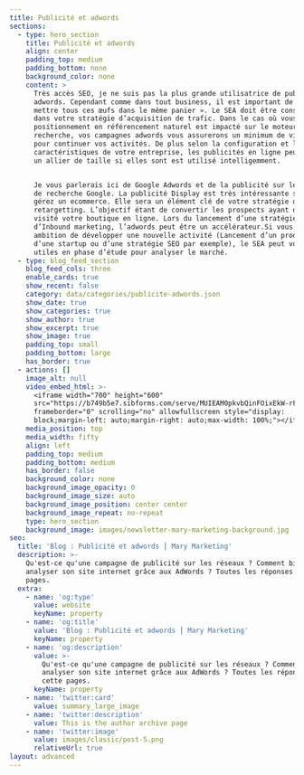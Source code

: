 ```yaml
---
title: Publicité et adwords
sections:
  - type: hero_section
    title: Publicité et adwords
    align: center
    padding_top: medium
    padding_bottom: none
    background_color: none
    content: >
      Très accès SEO, je ne suis pas la plus grande utilisatrice de publicité
      adwords. Cependant comme dans tout business, il est important de ne pas «
      mettre tous ces œufs dans le même panier ». Le SEA doit être considéré
      dans votre stratégie d’acquisition de trafic. Dans le cas où vous votre
      positionnement en référencement naturel est impacté sur le moteur de
      recherche, vos campagnes adwords vous assurerons un minimum de visiteur
      pour continuer vos activités. De plus selon la configuration et les
      caractéristiques de votre entreprise, les publicités en ligne peuvent être
      un allier de taille si elles sont est utilisé intelligemment. 


      Je vous parlerais ici de Google Adwords et de la publicité sur le moteur
      de recherche Google. La publicité Display est très intéressante si vous
      gérez un ecommerce. Elle sera un élément clé de votre stratégie de
      retargetting. L’objectif étant de convertir les prospects ayant déjà
      visité votre boutique en ligne. Lors du lancement d’une stratégie
      d’Inbound marketing, l’adwords peut être un accélérateur.Si vous avez pour
      ambition de développer une nouvelle activité (Lancement d’un produit,
      d’une startup ou d’une stratégie SEO par exemple), le SEA peut vous être
      utiles en phase d’étude pour analyser le marché.
  - type: blog_feed_section
    blog_feed_cols: three
    enable_cards: true
    show_recent: false
    category: data/categories/publicite-adwords.json
    show_date: true
    show_categories: true
    show_author: true
    show_excerpt: true
    show_image: true
    padding_top: small
    padding_bottom: large
    has_border: true
  - actions: []
    image_alt: null
    video_embed_html: >-
      <iframe width="700" height="600"
      src="https://b749b5e7.sibforms.com/serve/MUIEAM0pkvbQinFOixEkW-rF_LkKDOef_kUfJGtk7R9-UfYGPAJ_DiiVnVBksDThZYDqnmeVL4MnotsgclA_AehybCmA3NKcWHLbbvdkKvG0n34T7OuHuIsL2dj3-o197_s8hEpdP9x5L2dDoMQzA-iDTR8VKjJg43Ng3XjNLA8_kzDtFQqaWLGl0KlowvrzGYQ-eObrny3EASDU"
      frameborder="0" scrolling="no" allowfullscreen style="display:
      block;margin-left: auto;margin-right: auto;max-width: 100%;"></iframe>
    media_position: top
    media_width: fifty
    align: left
    padding_top: medium
    padding_bottom: medium
    has_border: false
    background_color: none
    background_image_opacity: 0
    background_image_size: auto
    background_image_position: center center
    background_image_repeat: no-repeat
    type: hero_section
    background_image: images/newsletter-mary-marketing-background.jpg
seo:
  title: 'Blog : Publicité et adwords ⎮ Mary Marketing'
  description: >-
    Qu'est-ce qu'une campagne de publicité sur les réseaux ? Comment bien
    analyser son site internet grâce aux AdWords ? Toutes les réponses sur cette
    pages.
  extra:
    - name: 'og:type'
      value: website
      keyName: property
    - name: 'og:title'
      value: 'Blog : Publicité et adwords ⎮ Mary Marketing'
      keyName: property
    - name: 'og:description'
      value: >-
        Qu'est-ce qu'une campagne de publicité sur les réseaux ? Comment bien
        analyser son site internet grâce aux AdWords ? Toutes les réponses sur
        cette pages.
      keyName: property
    - name: 'twitter:card'
      value: summary_large_image
    - name: 'twitter:description'
      value: This is the author archive page
    - name: 'twitter:image'
      value: images/classic/post-5.png
      relativeUrl: true
layout: advanced
---
```

